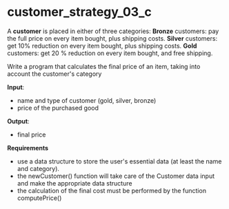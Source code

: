 # customer_strategy_03_c
 
A **customer** is placed in either of three categories: 
**Bronze** customers: pay the full price on every item bought, plus shipping costs.
**Silver** customers: get 10% reduction on every item bought, plus shipping costs.
**Gold** customers: get 20 % reduction on every item bought, and free shipping.

Write a program that calculates the final price of an item, taking into account the customer's category

**Input**: 
- name and type of customer (gold, silver, bronze)
- price of the purchased good

**Output**:
- final price 

**Requirements**
- use a data structure to store the user's essential data (at least the name and category). 
- the newCustomer() function will take care of the Customer data input and make the appropriate data structure 
- the calculation of the final cost must be performed by the function computePrice()
